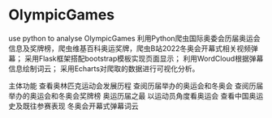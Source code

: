 # OlympicGames
use python to analyse OlympicGames
利用Python爬虫国际奥委会历届奥运会信息及奖牌榜，爬虫维基百科奥运奖牌，爬虫B站2022冬奥会开幕式相关视频弹幕；
采用Flask框架搭配bootstrap模板实现页面显示；
利用WordCloud根据弹幕信息绘制词云；
采用Echarts对爬取的数据进行可视化分析。


主体功能
查看奥林匹克运动会发展历程
查阅历届举办的奥运会和冬奥会
查阅历届举办的奥运会和冬奥会奖牌榜
奥运历届之最
以运动员角度看奥运会
查看中国奥运史及既往参赛表现
冬奥会开幕式弹幕词云

